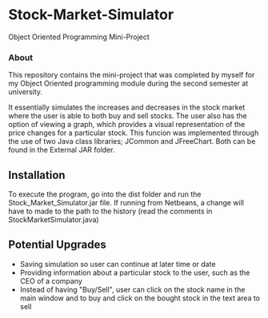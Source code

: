 # Stock-Market-Simulator
Object Oriented Programming Mini-Project
### About
This repository contains the mini-project that was completed by myself for my Object Oriented programming module during the second semester at university. 

It essentially simulates the increases and decreases in the stock market where the user is able to both buy and sell stocks. The user also has the option of viewing a graph, which provides a visual representation of the price changes for a particular stock. This funcion was implemented through the use of two Java class libraries; JCommon and JFreeChart. Both can be found in the External JAR folder.

## Installation
To execute the program, go into the dist folder and run the Stock_Market_Simulator.jar file. If running from Netbeans, a change will have to made to the path to the history (read the comments in StockMarketSimulator.java)

## Potential Upgrades

* Saving simulation so user can continue at later time or date
* Providing information about a particular stock to the user, such as the CEO of a company
* Instead of having "Buy/Sell", user can click on the stock name in the main window and to buy and click on the bought stock in the text area to sell
